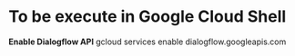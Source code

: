 # **To be execute in Google Cloud Shell**

**Enable Dialogflow API**
    gcloud services enable dialogflow.googleapis.com
